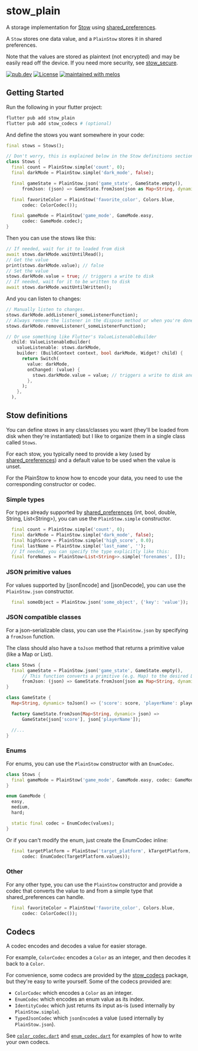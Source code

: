 # stow_plain

A storage implementation for [Stow] using [shared_preferences].

A `Stow` stores one data value, and a `PlainStow` stores it in shared preferences.

Note that the values are stored as plaintext (not encrypted) and may be easily read off the device. If you need more security, see [stow_secure].

[![pub.dev](https://img.shields.io/pub/v/stow_plain.svg)][stow_plain]
[![License](https://img.shields.io/github/license/adil192/stow)][license]
[![maintained with melos](https://img.shields.io/badge/maintained%20with-melos-f700ff.svg?style=flat-square)](https://github.com/invertase/melos)

## Getting Started

Run the following in your flutter project:

```bash
flutter pub add stow_plain
flutter pub add stow_codecs # (optional)
```

And define the stows you want somewhere in your code:

```dart
final stows = Stows();

// Don't worry, this is explained below in the Stow definitions section.
class Stows {
  final count = PlainStow.simple('count', 0);
  final darkMode = PlainStow.simple('dark_mode', false);

  final gameState = PlainStow.json('game_state', GameState.empty(),
      fromJson: (json) => GameState.fromJson(json as Map<String, dynamic>));

  final favoriteColor = PlainStow('favorite_color', Colors.blue,
      codec: ColorCodec());

  final gameMode = PlainStow('game_mode', GameMode.easy,
      codec: GameMode.codec);
}
```

Then you can use the stows like this:

```dart
// If needed, wait for it to loaded from disk
await stows.darkMode.waitUntilRead();
// Get the value
print(stows.darkMode.value); // false
// Set the value
stows.darkMode.value = true; // triggers a write to disk
// If needed, wait for it to be written to disk
await stows.darkMode.waitUntilWritten();
```

And you can listen to changes:

```dart
// Manually listen to changes.
stows.darkMode.addListener(_someListenerFunction);
// Always remove the listener in the dispose method or when you're done.
stows.darkMode.removeListener(_someListenerFunction);

// Or use something like Flutter's ValueListenableBuilder
  child: ValueListenableBuilder(
    valueListenable: stows.darkMode,
    builder: (BuildContext context, bool darkMode, Widget? child) {
      return Switch(
        value: darkMode,
        onChanged: (value) {
          stows.darkMode.value = value; // triggers a write to disk and updates this widget
        },
      );
    },
  ),
```

## Stow definitions

You can define stows in any class/classes you want (they'll be loaded from disk when they're instantiated) but I like to organize them in a single class called `Stows`.

For each stow, you typically need to provide a key (used by [shared_preferences]) and a default value to be used when the value is unset.

For the PlainStow to know how to encode your data, you need to use the corresponding constructor
or codec.


### Simple types

For types already supported by [shared_preferences] (int, bool, double, String, List\<String\>), you can use the `PlainStow.simple` constructor.

```dart
  final count = PlainStow.simple('count', 0);
  final darkMode = PlainStow.simple('dark_mode', false);
  final highScore = PlainStow.simple('high_score', 0.0);
  final lastName = PlainStow.simple('last_name', '');
  // If needed, you can specify the type explicitly like this:
  final foreNames = PlainStow<List<String>>.simple('forenames', []);
```

### JSON primitive values

For values supported by [jsonEncode] and [jsonDecode], you can use the `PlainStow.json` constructor.

```dart
  final someObject = PlainStow.json('some_object', {'key': 'value'});
```

### JSON compatible classes

For a json-serializable class, you can use the `PlainStow.json` by specifying a `fromJson` function.

The class should also have a `toJson` method that returns a primitive value (like a Map or List).

```dart
class Stows {
  final gameState = PlainStow.json('game_state', GameState.empty(),
      // This function converts a primitive (e.g. Map) to the desired Dart object.
      fromJson: (json) => GameState.fromJson(json as Map<String, dynamic>));
}

class GameState {
  Map<String, dynamic> toJson() => {'score': score, 'playerName': playerName};

  factory GameState.fromJson(Map<String, dynamic> json) =>
      GameState(json['score'], json['playerName']);

  //...
}
```

### Enums

For enums, you can use the `PlainStow` constructor with an `EnumCodec`.

```dart
class Stows {
  final gameMode = PlainStow('game_mode', GameMode.easy, codec: GameMode.codec);
}

enum GameMode {
  easy,
  medium,
  hard;

  static final codec = EnumCodec(values);
}
```

Or if you can't modify the enum, just create the EnumCodec inline:

```dart
  final targetPlatform = PlainStow('target_platform', kTargetPlatform,
      codec: EnumCodec(TargetPlatform.values));
```

### Other

For any other type, you can use the `PlainStow` constructor and provide a codec that converts
the value to and from a simple type that shared_preferences can handle.

```dart
  final favoriteColor = PlainStow('favorite_color', Colors.blue,
      codec: ColorCodec());
```

## Codecs

A codec encodes and decodes a value for easier storage.

For example, `ColorCodec` encodes a `Color` as an integer, and then decodes it back to a `Color`.

For convenience, some codecs are provided by the [stow_codecs] package,
but they're easy to write yourself.
Some of the codecs provided are:
- `ColorCodec` which encodes a `Color` as an integer.
- `EnumCodec` which encodes an enum value as its index.
- `IdentityCodec` which just returns its input as-is (used internally by `PlainStow.simple`).
- `TypedJsonCodec` which `jsonEncode`s a value (used internally by `PlainStow.json`).

See
[`color_codec.dart`](https://github.com/adil192/stow/blob/main/packages/stow_codecs/lib/src/color_codec.dart)
and
[`enum_codec.dart`](https://github.com/adil192/stow/blob/main/packages/stow_codecs/lib/src/enum_codec.dart)
for examples of how to write your own codecs.





[stow]: https://pub.dev/packages/stow
[license]: https://github.com/adil192/stow/blob/main/LICENSE
[stow_codecs]: https://pub.dev/packages/stow_codecs
[stow_plain]: https://pub.dev/packages/stow_plain
[stow_secure]: https://pub.dev/packages/stow_secure
[shared_preferences]: https://pub.dev/packages/shared_preferences
